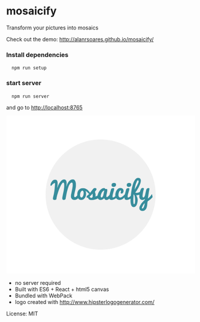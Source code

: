 # mosaicify
Transform your pictures into mosaics

Check out the demo: http://alanrsoares.github.io/mosaicify/

### Install dependencies
```
  npm run setup
```

### start server
```
  npm run server
```
and go to [http://localhost:8765](http://localhost:8765/)

![alt tag](/src/assets/images/logo2.png)

* no server required
* Built with ES6 + React + html5 canvas
* Bundled with WebPack
* logo created with http://www.hipsterlogogenerator.com/


License: MIT
